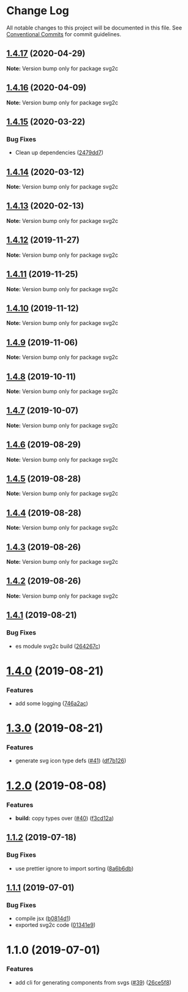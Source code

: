 # Change Log

All notable changes to this project will be documented in this file.
See [Conventional Commits](https://conventionalcommits.org) for commit guidelines.

## [1.4.17](https://github.com/4Catalyzer/cli/compare/svg2c@1.4.16...svg2c@1.4.17) (2020-04-29)

**Note:** Version bump only for package svg2c





## [1.4.16](https://github.com/4Catalyzer/cli/compare/svg2c@1.4.15...svg2c@1.4.16) (2020-04-09)

**Note:** Version bump only for package svg2c





## [1.4.15](https://github.com/4Catalyzer/cli/compare/svg2c@1.4.14...svg2c@1.4.15) (2020-03-22)


### Bug Fixes

* Clean up dependencies ([2479dd7](https://github.com/4Catalyzer/cli/commit/2479dd743fbff67cbdb6a79f70dd3bdd00518003))





## [1.4.14](https://github.com/4Catalyzer/cli/compare/svg2c@1.4.13...svg2c@1.4.14) (2020-03-12)

**Note:** Version bump only for package svg2c





## [1.4.13](https://github.com/4Catalyzer/cli/compare/svg2c@1.4.12...svg2c@1.4.13) (2020-02-13)

**Note:** Version bump only for package svg2c





## [1.4.12](https://github.com/4Catalyzer/cli/compare/svg2c@1.4.11...svg2c@1.4.12) (2019-11-27)

**Note:** Version bump only for package svg2c





## [1.4.11](https://github.com/4Catalyzer/cli/compare/svg2c@1.4.10...svg2c@1.4.11) (2019-11-25)

**Note:** Version bump only for package svg2c





## [1.4.10](https://github.com/4Catalyzer/cli/compare/svg2c@1.4.9...svg2c@1.4.10) (2019-11-12)

**Note:** Version bump only for package svg2c





## [1.4.9](https://github.com/4Catalyzer/cli/compare/svg2c@1.4.8...svg2c@1.4.9) (2019-11-06)

**Note:** Version bump only for package svg2c





## [1.4.8](https://github.com/4Catalyzer/cli/compare/svg2c@1.4.7...svg2c@1.4.8) (2019-10-11)

**Note:** Version bump only for package svg2c





## [1.4.7](https://github.com/4Catalyzer/cli/compare/svg2c@1.4.6...svg2c@1.4.7) (2019-10-07)

**Note:** Version bump only for package svg2c





## [1.4.6](https://github.com/4Catalyzer/cli/compare/svg2c@1.4.5...svg2c@1.4.6) (2019-08-29)

**Note:** Version bump only for package svg2c





## [1.4.5](https://github.com/4Catalyzer/cli/compare/svg2c@1.4.4...svg2c@1.4.5) (2019-08-28)

**Note:** Version bump only for package svg2c





## [1.4.4](https://github.com/4Catalyzer/cli/compare/svg2c@1.4.3...svg2c@1.4.4) (2019-08-28)

**Note:** Version bump only for package svg2c





## [1.4.3](https://github.com/4Catalyzer/cli/compare/svg2c@1.4.2...svg2c@1.4.3) (2019-08-26)

**Note:** Version bump only for package svg2c





## [1.4.2](https://github.com/4Catalyzer/cli/compare/svg2c@1.4.1...svg2c@1.4.2) (2019-08-26)

**Note:** Version bump only for package svg2c





## [1.4.1](https://github.com/4Catalyzer/cli/compare/svg2c@1.4.0...svg2c@1.4.1) (2019-08-21)


### Bug Fixes

* es module svg2c build ([264267c](https://github.com/4Catalyzer/cli/commit/264267c))





# [1.4.0](https://github.com/4Catalyzer/cli/compare/svg2c@1.3.0...svg2c@1.4.0) (2019-08-21)


### Features

* add some logging ([746a2ac](https://github.com/4Catalyzer/cli/commit/746a2ac))





# [1.3.0](https://github.com/4Catalyzer/cli/compare/svg2c@1.2.0...svg2c@1.3.0) (2019-08-21)


### Features

* generate svg icon type defs ([#41](https://github.com/4Catalyzer/cli/issues/41)) ([df7b126](https://github.com/4Catalyzer/cli/commit/df7b126))





# [1.2.0](https://github.com/4Catalyzer/cli/compare/svg2c@1.1.2...svg2c@1.2.0) (2019-08-08)


### Features

* **build:** copy types over ([#40](https://github.com/4Catalyzer/cli/issues/40)) ([f3cd12a](https://github.com/4Catalyzer/cli/commit/f3cd12a))





## [1.1.2](https://github.com/4Catalyzer/cli/compare/svg2c@1.1.1...svg2c@1.1.2) (2019-07-18)


### Bug Fixes

* use prettier ignore to import sorting ([8a6b6db](https://github.com/4Catalyzer/cli/commit/8a6b6db))





## [1.1.1](https://github.com/4Catalyzer/cli/compare/svg2c@1.1.0...svg2c@1.1.1) (2019-07-01)


### Bug Fixes

* compile jsx ([b0814d1](https://github.com/4Catalyzer/cli/commit/b0814d1))
* exported svg2c code ([01341e9](https://github.com/4Catalyzer/cli/commit/01341e9))





# 1.1.0 (2019-07-01)


### Features

* add cli for generating components from svgs ([#39](https://github.com/4Catalyzer/cli/issues/39)) ([26ce5f8](https://github.com/4Catalyzer/cli/commit/26ce5f8))
